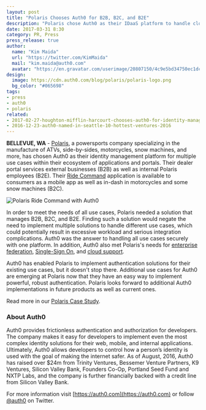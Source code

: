 ```yaml
---
layout: post
title: "Polaris Chooses Auth0 for B2B, B2C, and B2E"
description: "Polaris chose Auth0 as their IDaaS platform to handle cloud-enabled B2B, B2C, and B2E elegantly and securely."
date: 2017-03-31 8:30
category: PR, Press
press_release: true
author:
  name: "Kim Maida"
  url: "https://twitter.com/KimMaida"
  mail: "kim.maida@auth0.com"
  avatar: "https://en.gravatar.com/userimage/20807150/4c9e5bd34750ec1dcedd71cb40b4a9ba.png"
design:
  image: https://cdn.auth0.com/blog/polaris/polaris-logo.png
  bg_color: "#065698"
tags:
- press
- auth0
- polaris
related:
- 2017-02-27-houghton-mifflin-harcourt-chooses-auth0-for-identity-management
- 2016-12-23-auth0-named-in-seattle-10-hottest-ventures-2016
---
```


**BELLEVUE, WA** - [Polaris](http://www.polaris.com/), a powersports company specializing in the manufacture of ATVs, side-by-sides, motorcycles, snow machines, and more, has chosen Auth0 as their identity management platform for multiple use cases within their ecosystem of applications and portals. Their dealer portal services external businesses (B2B) as well as internal Polaris employees (B2E). Their [Ride Command](https://ridecommand.polaris.com/) application is available to consumers as a mobile app as well as in-dash in motorcycles and some snow machines (B2C).

![Polaris Ride Command with Auth0](https://cdn.auth0.com/blog/polaris/polaris-ridecommand.jpg)

In order to meet the needs of all use cases, Polaris needed a solution that manages B2B, B2C, and B2E. Finding such a solution would negate the need to implement multiple solutions to handle different use cases, which could potentially result in excessive workload and serious integration complications. Auth0 was the answer to handling all use cases securely with one platform. In addition, Auth0 also met Polaris's needs for [enterprise federation](https://auth0.com/docs/identityproviders), [Single-Sign On](https://auth0.com/blog/what-is-and-how-does-single-sign-on-work/), and [cloud support](https://auth0.com/learn/cloud-identity-access-management/).

Auth0 has enabled Polaris to implement authentication solutions for their existing use cases, but it doesn't stop there. Additional use cases for Auth0 are emerging at Polaris now that they have an easy way to implement powerful, robust authentication. Polaris looks forward to additional Auth0 implementations in future products as well as current ones.

Read more in our [Polaris Case Study](https://auth0.com/learn/polaris-case-study/).

### About Auth0

Auth0 provides frictionless authentication and authorization for developers. The company makes it easy for developers to implement even the most complex identity solutions for their web, mobile, and internal applications. Ultimately, Auth0 allows developers to control how a person’s identity is used with the goal of making the internet safer. As of August, 2016, Auth0 has raised over $24m from Trinity Ventures, Bessemer Venture Partners, K9 Ventures, Silicon Valley Bank, Founders Co-Op, Portland Seed Fund and NXTP Labs, and the company is further financially backed with a credit line from Silicon Valley Bank.

For more information visit [https://auth0.com](https://auth0.com) or follow [@auth0](https://twitter.com/auth0) on Twitter.
